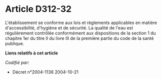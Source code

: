 # Article D312-32

L'établissement se conforme aux lois et règlements applicables en matière d'accessibilité, d'hygiène et de sécurité. La
qualité de l'eau est régulièrement contrôlée conformément aux dispositions de la section 1 du chapitre 1er du titre II du
livre III de la première partie du code de la santé publique.

**Liens relatifs à cet article**

_Codifié par_:

  - Décret n°2004-1136 2004-10-21
